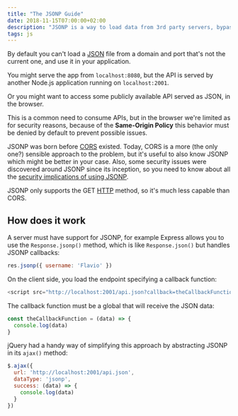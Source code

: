 ```yaml
---
title: "The JSONP Guide"
date: 2018-11-15T07:00:00+02:00
description: "JSONP is a way to load data from 3rd party servers, bypassing the same-origin policy"
tags: js
---
```


By default you can't load a [JSON](/json/) file from a domain and port that's not the current one, and use it in your application.

You might serve the app from `localhost:8080`, but the API is served by another Node.js application running on `localhost:2001`.

Or you might want to access some publicly available API served as JSON, in the browser.

This is a common need to consume APIs, but in the browser we're limited as for security reasons, because of the **Same-Origin Policy** this behavior must be denied by default to prevent possible issues.

JSONP was born before [CORS](/cors/) existed. Today, CORS is a more (the only one?) sensible approach to the problem, but it's useful to also know JSONP which might be better in your case. Also, some security issues were discovered around JSONP since its inception, so you need to know about all the [security implications of using JSONP](https://stackoverflow.com/questions/613962/is-jsonp-safe-to-use).

JSONP only supports the GET [HTTP](https://flaviocopes.com/http/) method, so it's much less capable than CORS.

## How does it work

A server must have support for JSONP, for example Express allows you to use the `Response.jsonp()` method, which is like `Response.json()` but handles JSONP callbacks:

```js
res.jsonp({ username: 'Flavio' })
```

On the client side, you load the endpoint specifying a callback function:

```js
<script src="http://localhost:2001/api.json?callback=theCallbackFunction"></script>
```

The callback function must be a global that will receive the JSON data:

```js
const theCallbackFunction = (data) => {
  console.log(data)
}
```

jQuery had a handy way of simplifying this approach by abstracting JSONP in its `ajax()` method:

```js
$.ajax({
  url: 'http://localhost:2001/api.json',
  dataType: 'jsonp',
  success: (data) => {
    console.log(data)
  }
})
```
